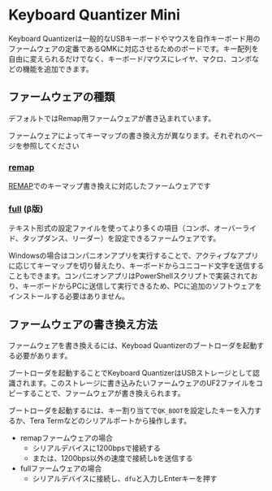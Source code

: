 # Keyboard Quantizer Mini

Keyboard Quantizerは一般的なUSBキーボードやマウスを自作キーボード用のファームウェアの定番であるQMKに対応させるためのボードです。キー配列を自由に変えられるだけでなく、キーボード/マウスにレイヤ、マクロ、コンボなどの機能を追加できます。

## ファームウェアの種類

デフォルトではRemap用ファームウェアが書き込まれています。

ファームウェアによってキーマップの書き換え方が異なります。それぞれのページを参照してください

### [remap](remap.md)

[REMAP](https://remap-keys.app/)でのキーマップ書き換えに対応したファームウェアです

### [full](full.md) (β版)

テキスト形式の設定ファイルを使ってより多くの項目（コンボ、オーバーライド、タップダンス、リーダー）を設定できるファームウェアです。

Windowsの場合はコンパニオンアプリを実行することで、アクティブなアプリに応じてキーマップを切り替えたり、キーボードからユニコード文字を送信することもできます。コンパニオンアプリはPowerShellスクリプトで実装されており、キーボードからPCに送信して実行できるため、PCに追加のソフトウェアをインストールする必要はありません。

## ファームウェアの書き換え方法

ファームウェアを書き換えるには、Keyboad Quantizerのブートローダを起動する必要があります。

ブートローダを起動することでKeyboard QuantizerはUSBストレージとして認識されます。このストレージに書き込みたいファームウェアのUF2ファイルをコピーすることで、ファームウェアが書き換えられます。

ブートローダを起動するには、キー割り当てで`QK_BOOT`を設定したキーを入力するか、Tera Termなどのシリアルポートから操作します。

- remapファームウェアの場合
  - シリアルデバイスに1200bpsで接続する
  - または、1200bps以外の速度で接続し`b`を送信する
- fullファームウェアの場合
  - シリアルデバイスに接続し、`dfu`と入力しEnterキーを押す